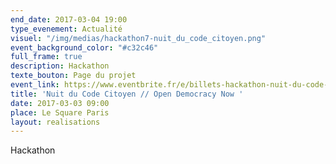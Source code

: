 ```yaml
---
end_date: 2017-03-04 19:00
type_evenement: Actualité
visuel: "/img/medias/hackathon7-nuit_du_code_citoyen.png"
event_background_color: "#c32c46"
full_frame: true
description: Hackathon
texte_bouton: Page du projet
event_link: https://www.eventbrite.fr/e/billets-hackathon-nuit-du-code-citoyen-paris-31635291007
title: 'Nuit du Code Citoyen // Open Democracy Now '
date: 2017-03-03 09:00
place: Le Square Paris
layout: realisations
---
```

Hackathon